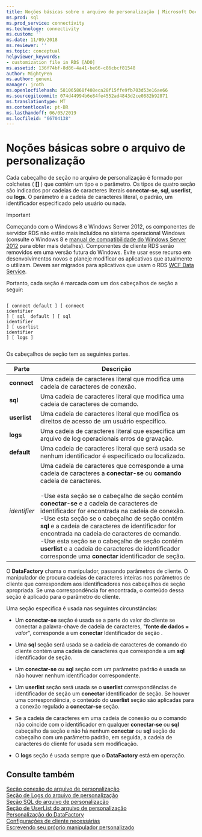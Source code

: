 ```yaml
---
title: Noções básicas sobre o arquivo de personalização | Microsoft Docs
ms.prod: sql
ms.prod_service: connectivity
ms.technology: connectivity
ms.custom: ''
ms.date: 11/09/2018
ms.reviewer: ''
ms.topic: conceptual
helpviewer_keywords:
- customization file in RDS [ADO]
ms.assetid: 136f74bf-8d86-4a41-be66-c86cbcf81548
author: MightyPen
ms.author: genemi
manager: jroth
ms.openlocfilehash: 581065868f408eca28f15ffe9fb703d53e16ae66
ms.sourcegitcommit: 074d44994b6e84fe4552ad4843d2ce0882b92871
ms.translationtype: MT
ms.contentlocale: pt-BR
ms.lasthandoff: 06/05/2019
ms.locfileid: "66704138"
---
```

# <a name="understanding-the-customization-file"></a>Noções básicas sobre o arquivo de personalização
Cada cabeçalho de seção no arquivo de personalização é formado por colchetes ( **[]** ) que contém um tipo e o parâmetro. Os tipos de quatro seção são indicados por cadeias de caracteres literais **conectar-se**, **sql**, **userlist**, ou **logs**. O parâmetro é a cadeia de caracteres literal, o padrão, um identificador especificado pelo usuário ou nada.  
  
> [!IMPORTANT]
>  Começando com o Windows 8 e Windows Server 2012, os componentes de servidor RDS não estão mais incluídos no sistema operacional Windows (consulte o Windows 8 e [manual de compatibilidade do Windows Server 2012](https://www.microsoft.com/download/details.aspx?id=27416) para obter mais detalhes). Componentes de cliente RDS serão removidos em uma versão futura do Windows. Evite usar esse recurso em desenvolvimentos novos e planeje modificar os aplicativos que atualmente o utilizam. Devem ser migrados para aplicativos que usam o RDS [WCF Data Service](https://go.microsoft.com/fwlink/?LinkId=199565).  
  
 Portanto, cada seção é marcada com um dos cabeçalhos de seção a seguir:  
  
```console
  
[ connect default ] [ connect    
identifier   
] [ sql  default ] [ sql    
identifier   
] [ userlist    
identifier   
] [ logs ]  
  
```  
  
 Os cabeçalhos de seção tem as seguintes partes.  
  
|Parte|Descrição|  
|----------|-----------------|  
|**connect**|Uma cadeia de caracteres literal que modifica uma cadeia de caracteres de conexão.|  
|**sql**|Uma cadeia de caracteres literal que modifica uma cadeia de caracteres de comando.|  
|**userlist**|Uma cadeia de caracteres literal que modifica os direitos de acesso de um usuário específico.|  
|**logs**|Uma cadeia de caracteres literal que especifica um arquivo de log operacionais erros de gravação.|  
|**default**|Uma cadeia de caracteres literal que será usada se nenhum identificador é especificado ou localizado.|  
|*identifier*|Uma cadeia de caracteres que corresponde a uma cadeia de caracteres a **conectar-se** ou **comando** cadeia de caracteres.<br /><br /> -Use esta seção se o cabeçalho de seção contém **conectar-se** e a cadeia de caracteres de identificador for encontrada na cadeia de conexão.<br />-Use esta seção se o cabeçalho de seção contém **sql** e a cadeia de caracteres de identificador for encontrada na cadeia de caracteres de comando.<br />-Use esta seção se o cabeçalho de seção contém **userlist** e a cadeia de caracteres de identificador corresponde uma **conectar** identificador de seção.|  
  
 O **DataFactory** chama o manipulador, passando parâmetros de cliente. O manipulador de procura cadeias de caracteres inteiras nos parâmetros de cliente que correspondem aos identificadores nos cabeçalhos de seção apropriada. Se uma correspondência for encontrada, o conteúdo dessa seção é aplicado para o parâmetro do cliente.  
  
 Uma seção específica é usada nas seguintes circunstâncias:  
  
-   Um **conectar-se** seção é usada se a parte do valor do cliente se conectar a palavra-chave de cadeia de caracteres, "**fonte de dados =** _valor_", corresponde a um **conectar** Identificador de seção *.*  
  
-   Uma **sql** seção será usada se a cadeia de caracteres de comando do cliente contém uma cadeia de caracteres que corresponde a um **sql** identificador de seção.  
  
-   Um **conectar-se** ou **sql** seção com um parâmetro padrão é usada se não houver nenhum identificador correspondente.  
  
-   Um **userlist** seção será usada se o **userlist** correspondências de identificador de seção um **conectar** identificador de seção. Se houver uma correspondência, o conteúdo do **userlist** seção são aplicadas para a conexão regulado a **conectar-se** seção.  
  
-   Se a cadeia de caracteres em uma cadeia de conexão ou o comando não coincide com o identificador em qualquer **conectar-se** ou **sql** cabeçalho da seção e não há nenhum **conectar** ou **sql**  seção de cabeçalho com um parâmetro padrão, em seguida, a cadeia de caracteres do cliente for usada sem modificação.  
  
-   O **logs** seção é usada sempre que o **DataFactory** está em operação.  
  
## <a name="see-also"></a>Consulte também  
 [Seção conexão do arquivo de personalização](../../../ado/guide/remote-data-service/customization-file-connect-section.md)   
 [Seção de Logs do arquivo de personalização](../../../ado/guide/remote-data-service/customization-file-logs-section.md)   
 [Seção SQL do arquivo de personalização](../../../ado/guide/remote-data-service/customization-file-sql-section.md)   
 [Seção de UserList do arquivo de personalização](../../../ado/guide/remote-data-service/customization-file-userlist-section.md)   
 [Personalização do DataFactory](../../../ado/guide/remote-data-service/datafactory-customization.md)   
 [Configurações de cliente necessárias](../../../ado/guide/remote-data-service/required-client-settings.md)   
 [Escrevendo seu próprio manipulador personalizado](../../../ado/guide/remote-data-service/writing-your-own-customized-handler.md)


